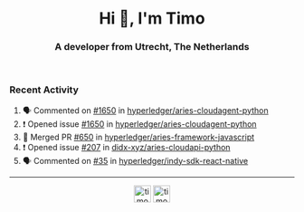 <h1 align="center">Hi 👋, I'm Timo</h1>
<h3 align="center">A developer from Utrecht, The Netherlands</h3>
<br/>
<!-- https://github.com/rahuldkjain/github-profile-readme-generator --!>

<!--  <p align="left"><img src="https://github-readme-stats.vercel.app/api?username=timoglastra&show_icons=true&count_private=true&" alt="timoglastra" /></p> --!>

<!--
Github language stats
<p align="left"><img src="https://github-readme-stats.vercel.app/api/top-langs/?username=timoglastra&layout=compact" alt="timoglastra" /><p>
-->

<!-- Codestats language stats -->
<!-- <p align="left"><img src="https://codestats-readme.vercel.app/api/top-langs/?username=timoglastra&layout=compact&language_count=12" alt="timoglastra" /><p>    --!>
  
<h3>Recent Activity</h3>

<!--START_SECTION:activity-->
1. 🗣 Commented on [#1650](https://github.com/hyperledger/aries-cloudagent-python/issues/1650) in [hyperledger/aries-cloudagent-python](https://github.com/hyperledger/aries-cloudagent-python)
2. ❗️ Opened issue [#1650](https://github.com/hyperledger/aries-cloudagent-python/issues/1650) in [hyperledger/aries-cloudagent-python](https://github.com/hyperledger/aries-cloudagent-python)
3. 🎉 Merged PR [#650](https://github.com/hyperledger/aries-framework-javascript/pull/650) in [hyperledger/aries-framework-javascript](https://github.com/hyperledger/aries-framework-javascript)
4. ❗️ Opened issue [#207](https://github.com/didx-xyz/aries-cloudapi-python/issues/207) in [didx-xyz/aries-cloudapi-python](https://github.com/didx-xyz/aries-cloudapi-python)
5. 🗣 Commented on [#35](https://github.com/hyperledger/indy-sdk-react-native/issues/35) in [hyperledger/indy-sdk-react-native](https://github.com/hyperledger/indy-sdk-react-native)
<!--END_SECTION:activity-->

---

<p align="center">
<a href="https://twitter.com/timoglastra" target="blank"><img align="center" src="https://cdn.jsdelivr.net/npm/simple-icons@3.0.1/icons/twitter.svg" alt="timoglastra" height="30" width="30" /></a>
<a href="https://linkedin.com/in/timoglastra" target="blank"><img align="center" src="https://cdn.jsdelivr.net/npm/simple-icons@3.0.1/icons/linkedin.svg" alt="timoglastra" height="30" width="30" /></a>
</p>



